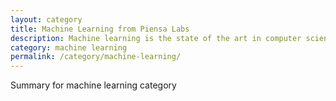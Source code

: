 ```yaml
---
layout: category
title: Machine Learning from Piensa Labs
description: Machine learning is the state of the art in computer science
category: machine learning
permalink: /category/machine-learning/
---
```



Summary for machine learning category